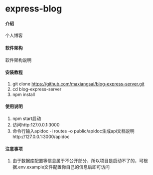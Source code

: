 # express-blog

#### 介绍
个人博客

#### 软件架构
软件架构说明


#### 安装教程

1. git clone https://github.com/maxiangsai/blog-express-server.git
2. cd blog-express-server
3. npm install

#### 使用说明

1. npm start启动
2. 访问http:127.0.0.1:3000
3. 命令行输入apidoc -i routes -o public/apidoc生成api文档说明http://127.0.0.1:3000/apidoc

#### 注意事项
1. 由于数据库配置等信息属于不公开部分，所以项目是启动不了的，可根据.env.example文件配置你自己的信息后即可访问
